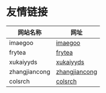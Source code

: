 # 友情链接

| 网站名称      | 网址                                            |
| ------------- | ----------------------------------------------- |
| imaegoo       | [imaegoo](https://www.imaegoo.com)              |
| frytea        | [frytea](https://blog.frytea.com)               |
| xukaiyyds     | [xukaiyyds](https://blog.xukaiyyds.cn)          |
| zhangjiancong | [zhangjiancong](https://blog.zhangjiancong.top) |
| colsrch       | [colsrch](https://colsrch.cn/)                  |

<CommentService />